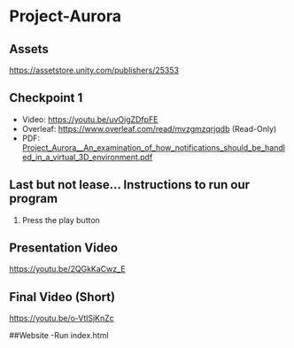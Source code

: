 # Project-Aurora

## Assets 
https://assetstore.unity.com/publishers/25353

## Checkpoint 1
- Video: https://youtu.be/uvOigZDfpFE
- Overleaf: https://www.overleaf.com/read/mvzgmzqrjqdb (Read-Only)
- PDF: [Project_Aurora__An_examination_of_how_notifications_should_be_handled_in_a_virtual_3D_environment.pdf](https://github.com/csu-hci-projects/Project-Aurora/files/8406454/Project_Aurora__An_examination_of_how_notifications_should_be_handled_in_a_virtual_3D_environment.pdf)

## Last but not lease... Instructions to run our program 
1. Press the play button

## Presentation Video
https://youtu.be/2QGkKaCwz_E

## Final Video (Short)
https://youtu.be/o-VtlSjKnZc

##Website
 -Run index.html 
